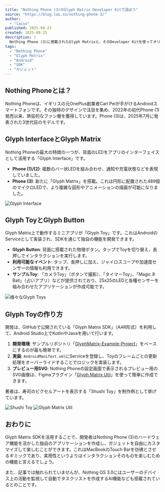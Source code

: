 ```yaml
---
title: "Nothing Phone (3)のGlyph Matrix Developer Kitで遊ぼう"
source: "https://blog.lai.so/nothing-phone-3/"
author:
  - "laiso"
published: 2025-08-23
created: 2025-08-25
description: |
  Nothing Phone (3)に搭載されたGlyph Matrixと、そのDeveloper Kitを使ってオリジナルのミニアプリ「Glyph Toy」を作成する方法を解説する記事。SDKの導入からサンプルアプリの実装までを紹介し、ガジェットとしてのカスタマイズの楽しさを伝えます。
tags:
  - "Nothing Phone"
  - "Glyph Matrix"
  - "Android"
  - "SDK"
  - "ガジェット"
---
```


## Nothing Phoneとは？

Nothing Phoneは、イギリスの元OnePlus創業者Carl Peiが手がけるAndroidスマートフォンです。その独特のデザインで注目を集め、2022年の初代Phone (1)発売以来、熱狂的なファン層を獲得しています。Phone (3)は、2025年7月に発表された3世代目のモデルです。

## Glyph InterfaceとGlyph Matrix

Nothing Phoneの最大の特徴の一つが、背面のLEDをアプリのインターフェイスとして活用する「Glyph Interface」です。

* **Phone (1)/(2)**: 複数のバー状LEDを組み合わせ、通知や充電状態などを表現していました。
* **Phone (3)**: 新たに「Glyph Matrix」を搭載。これは円形に配置された489個のマイクロLEDで、より複雑な図形やアニメーションの描画が可能になりました。

![Glyph Interface](https://blog.lai.so/content/images/2025/08/Screenshot-2025-08-23-at-19.10.03.png)

## Glyph ToyとGlyph Button

Glyph Matrix上で動作するミニアプリが「Glyph Toy」です。これはAndroidのServiceとして実装され、SDKを通じて独自の機能を開発できます。

* **Glyph Button**: 背面に搭載された物理ボタン。タップでToyを切り替え、長押しでインタラクションを実行します。
* **利用可能なイベント**: タップ、長押しに加え、ジャイロスコープや加速度センサーの情報も利用できます。
* **サンプルToy**: 「カメラToy」（ボタンで撮影）、「タイマーToy」、「Magic 8 Ball」（占いアプリ）などが提供されており、25x25のLEDと各種センサーを組み合わせたアプリケーションが作成可能です。

![様々なGlyph Toys](https://blog.lai.so/content/images/2025/08/image-13.png)

## Glyph Toyの作り方

開発は、GitHubで公開されている「Glyph Matrix SDK」（AAR形式）を利用して、Android Studio上でKotlinやJavaを用いて行います。

1. **開発環境**: サンプルリポジトリ「[GlyphMatrix-Example-Project](https://github.com/Nothing-Developer-Programme/GlyphMatrix-Example-Project?ref=blog.lai.so)」をベースにするのが最も簡単です。
2. **実装**: `AndroidManifest.xml`にServiceを登録し、Toyのフレームごとの更新処理をオーバーライドすることでロジックを実装します。
3. **プレビュー用SVG**: Nothing Phoneの設定画面で表示されるプレビュー用のSVG画像は、Figmaプラグイン「[Glyph Matrix Util](https://www.figma.com/community/plugin/1526505846480298025/glyph-matrix-util?ref=blog.lai.so)」を使って簡単に作成できます。

著者は、寿司のピクセルアートを表示する「Shushi Toy」を制作例として挙げています。

![Shushi Toy](https://blog.lai.so/content/images/2025/08/image-14.png)
![Glyph Matrix Util](https://blog.lai.so/content/images/2025/08/Screenshot-2025-08-23-at-18.54.11.png)

## おわりに

Glyph Matrix SDKを活用することで、開発者はNothing Phone (3)のハードウェア機能を活かした独自のアプリケーションを作成し、ガジェットを自由にカスタマイズして楽しむことができます。これはMacBookのTouch Barを彷彿とさせるギミックであり、実用性というよりはインタラクションそのものを楽しむための機能と言えるでしょう。

また、記事では触れられていませんが、Nothing OS 3.0にはユーザーのデバイス上の活動を監視して自動でタスクリストを作成するAI機能なども搭載されているとのことです。

